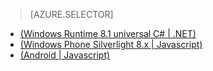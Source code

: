 <!-- deleted by customization
> [AZURE.SELECTOR-LIST (Platform | Backend )]
- [(Windows Runtime 8.1 universal C# | .NET)](../articles/mobile-services-dotnet-backend-windows-universal-dotnet-get-started-data.md)
- [(Windows Phone Silverlight 8.x | Javascript)](../articles/mobile-services-windows-phone-get-started-data.md)
- [(Android | Javascript)](../articles/mobile-services-android-get-started-data.md)
-->
<!-- keep by customization: begin -->
> [AZURE.SELECTOR]
- [(Windows Runtime 8.1 universal C# | .NET)](/documentation/articles/mobile-services-dotnet-backend-windows-universal-dotnet-get-started-data)
- [(Windows Phone Silverlight 8.x | Javascript)](/documentation/articles/mobile-services-windows-phone-get-started-data)
- [(Android | Javascript)](/documentation/articles/mobile-services-android-get-started-data)
<!-- keep by customization: end -->
